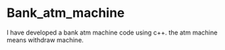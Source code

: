 # Bank_atm_machine
I have developed a bank atm machine code using c++. the atm machine means withdraw machine.
